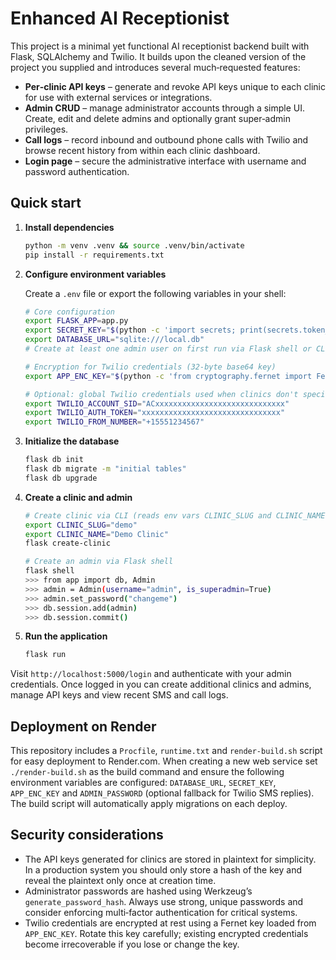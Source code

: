 # Enhanced AI Receptionist

This project is a minimal yet functional AI receptionist backend built with
Flask, SQLAlchemy and Twilio. It builds upon the cleaned version of the
project you supplied and introduces several much‑requested features:

* **Per‑clinic API keys** – generate and revoke API keys unique to each
  clinic for use with external services or integrations.
* **Admin CRUD** – manage administrator accounts through a simple UI. Create,
  edit and delete admins and optionally grant super‑admin privileges.
* **Call logs** – record inbound and outbound phone calls with Twilio and
  browse recent history from within each clinic dashboard.
* **Login page** – secure the administrative interface with username and
  password authentication.

## Quick start

1. **Install dependencies**

   ```bash
   python -m venv .venv && source .venv/bin/activate
   pip install -r requirements.txt
   ```

2. **Configure environment variables**

   Create a `.env` file or export the following variables in your shell:

   ```bash
   # Core configuration
   export FLASK_APP=app.py
   export SECRET_KEY="$(python -c 'import secrets; print(secrets.token_hex(32))')"
   export DATABASE_URL="sqlite:///local.db"
   # Create at least one admin user on first run via Flask shell or CLI.

   # Encryption for Twilio credentials (32‑byte base64 key)
   export APP_ENC_KEY="$(python -c 'from cryptography.fernet import Fernet; print(Fernet.generate_key().decode())')"

   # Optional: global Twilio credentials used when clinics don't specify their own
   export TWILIO_ACCOUNT_SID="ACxxxxxxxxxxxxxxxxxxxxxxxxxxxxx"
   export TWILIO_AUTH_TOKEN="xxxxxxxxxxxxxxxxxxxxxxxxxxxxxxx"
   export TWILIO_FROM_NUMBER="+15551234567"
   ```

3. **Initialize the database**

   ```bash
   flask db init
   flask db migrate -m "initial tables"
   flask db upgrade
   ```

4. **Create a clinic and admin**

   ```bash
   # Create clinic via CLI (reads env vars CLINIC_SLUG and CLINIC_NAME)
   export CLINIC_SLUG="demo"
   export CLINIC_NAME="Demo Clinic"
   flask create-clinic

   # Create an admin via Flask shell
   flask shell
   >>> from app import db, Admin
   >>> admin = Admin(username="admin", is_superadmin=True)
   >>> admin.set_password("changeme")
   >>> db.session.add(admin)
   >>> db.session.commit()
   ```

5. **Run the application**

   ```bash
   flask run
   ```

Visit `http://localhost:5000/login` and authenticate with your admin
credentials. Once logged in you can create additional clinics and admins, manage
API keys and view recent SMS and call logs.

## Deployment on Render

This repository includes a `Procfile`, `runtime.txt` and `render-build.sh`
script for easy deployment to Render.com. When creating a new web service set
`./render-build.sh` as the build command and ensure the following environment
variables are configured: `DATABASE_URL`, `SECRET_KEY`, `APP_ENC_KEY` and
`ADMIN_PASSWORD` (optional fallback for Twilio SMS replies). The build script
will automatically apply migrations on each deploy.

## Security considerations

* The API keys generated for clinics are stored in plaintext for simplicity. In
  a production system you should only store a hash of the key and reveal the
  plaintext only once at creation time.
* Administrator passwords are hashed using Werkzeug’s `generate_password_hash`.
  Always use strong, unique passwords and consider enforcing multi‑factor
  authentication for critical systems.
* Twilio credentials are encrypted at rest using a Fernet key loaded from
  `APP_ENC_KEY`. Rotate this key carefully; existing encrypted credentials
  become irrecoverable if you lose or change the key.
